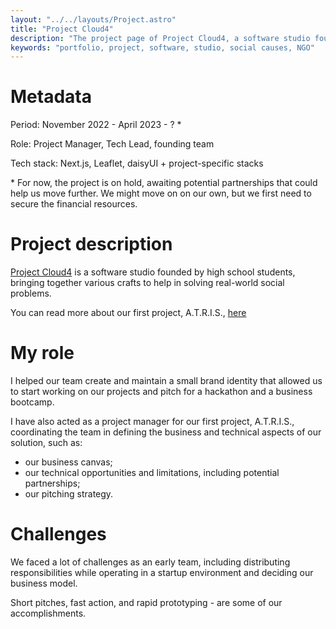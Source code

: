 ```yaml
---
layout: "../../layouts/Project.astro"
title: "Project Cloud4"
description: "The project page of Project Cloud4, a software studio founded by high school students, bringing together various crafts to help in solving real-world social problems."
keywords: "portfolio, project, software, studio, social causes, NGO"
---
```


# Metadata

Period: November 2022 - April 2023 - ? \*

Role: Project Manager, Tech Lead, founding team

Tech stack: Next.js, Leaflet, daisyUI + project-specific stacks

\* For now, the project is on hold, awaiting potential partnerships that could help us move further. We might move on on our own, but we first need to secure the financial resources.

# Project description

[Project Cloud4](https://www.projectcloud4.com) is a software studio founded by high school students, bringing together various crafts to help in solving real-world social problems.

You can read more about our first project, A.T.R.I.S., [here](https://www.projectcloud4.com/atris)

# My role

I helped our team create and maintain a small brand identity that allowed us to start working on our projects and pitch for a hackathon and a business bootcamp.

I have also acted as a project manager for our first project, A.T.R.I.S., coordinating the team in defining the business and technical aspects of our solution, such as:

- our business canvas;
- our technical opportunities and limitations, including potential partnerships;
- our pitching strategy.

# Challenges

We faced a lot of challenges as an early team, including distributing responsibilities while operating in a startup environment and deciding our business model.

Short pitches, fast action, and rapid prototyping - are some of our accomplishments.
